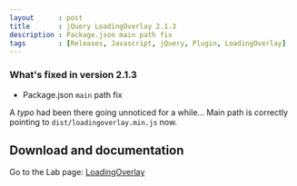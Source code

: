 ```yaml
---
layout      : post
title       : jQuery LoadingOverlay 2.1.3
description : Package.json main path fix
tags        : [Releases, Javascript, jQuery, Plugin, LoadingOverlay]
---
```



### What's fixed in version 2.1.3
- Package.json `main` path fix

A *typo* had been there going unnoticed for a while... Main path is correctly pointing to `dist/loadingoverlay.min.js` now.


## Download and documentation

Go to the Lab page: [LoadingOverlay](/labs/jquery-loading-overlay/)
